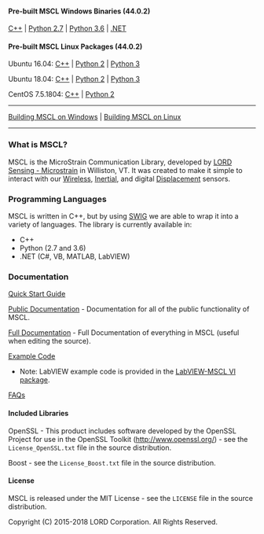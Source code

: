 #### Pre-built MSCL Windows Binaries (44.0.2)
[C++](https://github.com/LORD-MicroStrain/MSCL/releases/download/v44.0.2/mscl_44.0.2_Windows_C++.zip) | 
[Python 2.7](https://github.com/LORD-MicroStrain/MSCL/releases/download/v44.0.2/mscl_44.0.2_Windows_Python2.7.zip) |
[Python 3.6](https://github.com/LORD-MicroStrain/MSCL/releases/download/v44.0.2/mscl_44.0.2_Windows_Python3.6.zip) |
[.NET](https://github.com/LORD-MicroStrain/MSCL/releases/download/v44.0.2/mscl_44.0.2_Windows_DotNet.zip)

#### Pre-built MSCL Linux Packages (44.0.2)
Ubuntu 16.04: 
[C++](https://github.com/LORD-MicroStrain/MSCL/releases/download/v44.0.2/c++-mscl_44.0.2_amd64_ubuntu16.04.deb) |
[Python 2](https://github.com/LORD-MicroStrain/MSCL/releases/download/v44.0.2/python2-mscl_44.0.2_amd64_ubuntu16.04.deb) |
[Python 3](https://github.com/LORD-MicroStrain/MSCL/releases/download/v44.0.2/python3-mscl_44.0.2_amd64_ubuntu16.04.deb)

Ubuntu 18.04: 
[C++](https://github.com/LORD-MicroStrain/MSCL/releases/download/v44.0.2/c++-mscl_44.0.2_amd64_ubuntu18.04.deb) |
[Python 2](https://github.com/LORD-MicroStrain/MSCL/releases/download/v44.0.2/python2-mscl_44.0.2_amd64_ubuntu18.04.deb) |
[Python 3](https://github.com/LORD-MicroStrain/MSCL/releases/download/v44.0.2/python3-mscl_44.0.2_amd64_ubuntu18.04.deb)

CentOS 7.5.1804: 
[C++](https://github.com/LORD-MicroStrain/MSCL/releases/download/v44.0.2/c++-mscl-44.0.2-0.x86_64_centos7.5.1804.rpm) |
[Python 2](https://github.com/LORD-MicroStrain/MSCL/releases/download/v44.0.2/python2-mscl-44.0.2-0.x86_64_centos7.5.1804.rpm)

---

[Building MSCL on Windows](https://github.com/LORD-MicroStrain/MSCL/blob/master/BuildScripts/buildReadme_Windows.md) | 
[Building MSCL on Linux](https://github.com/LORD-MicroStrain/MSCL/blob/master/BuildScripts/buildReadme_Linux.md)

---

### What is MSCL?
MSCL is the MicroStrain Communication Library, developed by [LORD Sensing - Microstrain](http://microstrain.com) in Williston, VT. It was created to make it simple to interact with our [Wireless](http://www.microstrain.com/wireless), [Inertial](http://www.microstrain.com/inertial), and digital [Displacement](https://www.microstrain.com/displacement/nodes) sensors.

### Programming Languages
MSCL is written in C++, but by using [SWIG](http://swig.org/) we are able to wrap it into a variety of languages.
The library is currently available in:
* C++
* Python (2.7 and 3.6)
* .NET (C#, VB, MATLAB, LabVIEW)

### Documentation
[Quick Start Guide](http://lord-microstrain.github.io/MSCL/Documentation/Getting%20Started/index.html)

[Public Documentation](http://lord-microstrain.github.io/MSCL/Documentation/MSCL%20API%20Documentation/index.html) - Documentation for all of the public functionality of MSCL.

[Full Documentation](http://lord-microstrain.github.io/MSCL/Documentation/MSCL%20Documentation/index.html) - Full Documentation of everything in MSCL (useful when editing the source).

[Example Code](https://github.com/LORD-MicroStrain/MSCL/tree/master/MSCL_Examples)
  * Note: LabVIEW example code is provided in the [LabVIEW-MSCL VI package](https://github.com/LORD-MicroStrain/LabVIEW-MSCL).
  
[FAQs](https://github.com/LORD-MicroStrain/MSCL/blob/master/FAQs.md)

#### Included Libraries

OpenSSL - This product includes software developed by the OpenSSL Project for use in the OpenSSL Toolkit (http://www.openssl.org/) - see the `License_OpenSSL.txt` file in the source distribution.

Boost - see the `License_Boost.txt` file in the source distribution.

#### License
MSCL is released under the MIT License - see the `LICENSE` file in the source distribution.

Copyright (C) 2015-2018 LORD Corporation. All Rights Reserved.
